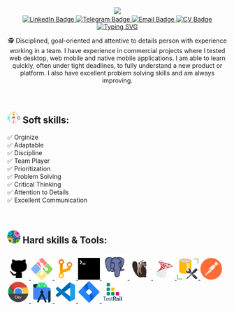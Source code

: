 <div id="header" align="center">
  <img src="https://media.tenor.com/yp_aFUgHMx8AAAAC/nakanoart-nakanodrawing.gif" width="362"/>
</div>

<div id="badges" align="center">
  <a href="https://www.linkedin.com/in/pavlo-khomych/">
    <img src="https://img.shields.io/badge/LinkedIn-blue?style=for-the-badge&logo=linkedin&logoColor=white" alt="LinkedIn Badge">
  </a>
  <a href="https://t.me/pavlokhomych">
    <img src="https://img.shields.io/badge/Telegram-blue?style=for-the-badge&logo=telegram&logoColor=white" alt="Telegram Badge">
  </a>
   <a href="mailto:khomich.pavlo@gmail.com">
    <img src="https://img.shields.io/badge/eMail-blue?style=for-the-badge&logo=gmail&logoColor=white" alt="Email Badge">
  </a>
  <a href="https://drive.google.com/file/d/1T7jEDFJlvRZ-vXwRsg1jAoabSg0Lrgzc/view?usp=sharing">
    <img src="https://img.shields.io/badge/CV-blue?style=for-the-badge&logo=CV&logoColor=white" alt="CV Badge"/>
  </a>

</div>
<div id="badges" align="center">
<a href="https://git.io/typing-svg"><img src="https://readme-typing-svg.demolab.com?font=Ubuntu+Mono&weight=600&duration=3000&pause=500&color=26CD4D&background=FFFFFF00&center=true&vCenter=true&width=540&height=60&lines=Hi!+My+name's+Pavlo+Khomych;I'm+a+proactive+QA+Engineer;I'm+very+glad+to+see+you+on+my+GitHub+page+%3A)" alt="Typing SVG" /></a>
</div>

<div id="badges" align="center">
<p><span>&#128373;</span> Disciplined, goal-oriented and attentive to details person with experience working in a team. I have experience in commercial projects where I tested web desktop, web mobile and native mobile applications. I am able to learn quickly, often under tight deadlines, to fully understand a new product or platform. I also have excellent problem solving skills and am always improving.
</div>

<br>

## <img src = "https://github.com/pkhomych/pkhomych/blob/master/images/Soft_Skills.png"  width="30" height="30"> Soft skills: 
&#9989; Orginize <br>
&#9989; Adaptable <br>
&#9989; Discipline <br>
&#9989; Team Player <br>
&#9989; Prioritization <br>
&#9989; Problem Solving <br>
&#9989; Critical Thinking <br>
&#9989; Attention to Details <br>
&#9989; Excellent Communication <br>
  
<br>

## <img src = "https://github.com/pkhomych/pkhomych/blob/master/images/Hard_Skills.png" width="30" height="30" /> Hard skills & Tools:

  <a href="https://github.com/pkhomych?tab=repositories">
    <img src="https://github.com/pkhomych/pkhomych/blob/master/images/GitHub.png" title="GitHub" alt="GitHub" width="50" height="50"/>
  </a>
  <a href="https://github.com/pkhomych/GitBash">
    <img src="https://github.com/pkhomych/pkhomych/blob/master/images/Git_Bash.svg" title="GitBash" alt="GitBash" width="50" height="50"/>
  </a>
  <a href="https://github.com/pkhomych/Branches">
    <img src="https://github.com/pkhomych/pkhomych/blob/master/images/Git_branches.png" title="Git Branches" alt="Git Branches" width="50" height="50"/>
  </a>
  <a href="https://github.com/pkhomych/Terminal">
    <img src="https://github.com/pkhomych/pkhomych/blob/master/images/Terminal.png" title="Terminal" alt="Terminal" width="50" height="50"/>
  </a>
  <a href="https://github.com/pkhomych/PostgreSQL">
    <img src="https://github.com/pkhomych/pkhomych/blob/master/images/PostgreSQL.png" title="PostgreSQL" alt="PostgreSQL" width="60" height="60"/>
  </a>
   <a href="">
    <img src="https://github.com/pkhomych/pkhomych/blob/master/images/DBeaver.png" title="DBeaver" alt="DBeaver" width="50" height="50"/>
  </a>
   <a href="https://github.com/pkhomych/Microsoft-SQL-Server">
    <img src="https://github.com/pkhomych/pkhomych/blob/master/images/Microsoft%20SQL%20Server.png" title="Microsoft SQL Server" alt="Microsoft SQL Server" width="50" height="50"/>
  </a>
   <a href="">
    <img src="https://github.com/pkhomych/pkhomych/blob/master/images/SQL%20MS.png" title="SQL MS" alt="SQL MS" width="50" height="50"/>
  </a>
  <a href="https://github.com/pkhomych/Postman">
    <img src="https://github.com/pkhomych/pkhomych/blob/master/images/Postman.png" title="Postman" alt="Postman" width="50" height="50"/>
  </a>
  <a href="">
    <img src="https://github.com/pkhomych/pkhomych/blob/master/images/Chrome_DevTools.png" title="Chrome DevTools" alt="Chrome-DevTools" width="50" height="50"/>
  </a>
  <a href="">
    <img src="https://github.com/pkhomych/pkhomych/blob/master/images/android_studio.png" title="Android Studio" alt="Android Studio" width="50" height="50"/>
  </a>
  <a href="">
    <img src="https://github.com/pkhomych/pkhomych/blob/master/images/VS_Code.png" title="VS Code" alt="VS Code" width="50" height="50"/>
  </a>
  <a href="">
    <img src="https://github.com/pkhomych/pkhomych/blob/master/images/JIRA.png" title="Jira" alt="Jira" width="50" height="50"/>
  </a>
  <a href="">
    <img src="https://github.com/pkhomych/pkhomych/blob/master/images/TestRail.svg" title="TestRail" alt="TestRail" width="50" height="50"/>
  </a>
